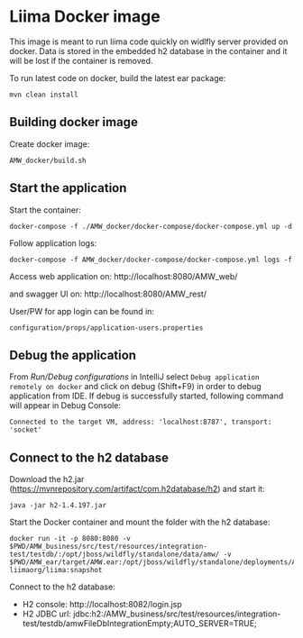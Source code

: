 # Liima Docker image

This image is meant to run liima code quickly on widlfly server provided on docker. 
Data is stored in the embedded h2 database in the container and it will be lost if the container is removed.

To run latest code on docker, build the latest ear package:
```
mvn clean install
```  

## Building docker image

Create docker image:
```
AMW_docker/build.sh
```

## Start the application

Start the container:
```
docker-compose -f ./AMW_docker/docker-compose/docker-compose.yml up -d
```
Follow application logs:
```
docker-compose -f AMW_docker/docker-compose/docker-compose.yml logs -f
```
Access web application on: http://localhost:8080/AMW_web/

and swagger UI on: http://localhost:8080/AMW_rest/

User/PW for app login can be found in:
```
configuration/props/application-users.properties
```

## Debug the application

From *Run/Debug configurations* in IntelliJ select ```Debug application remotely on docker``` and click on debug (Shift+F9) in order to debug application from IDE.
If debug is successfully started, following command will appear in Debug Console: 
```
Connected to the target VM, address: 'localhost:8787', transport: 'socket'
```


## Connect to the h2 database

Download the h2.jar (https://mvnrepository.com/artifact/com.h2database/h2) and start it:
```
java -jar h2-1.4.197.jar
```

Start the Docker container and mount the folder with the h2 database:
```
docker run -it -p 8080:8080 -v $PWD/AMW_business/src/test/resources/integration-test/testdb/:/opt/jboss/wildfly/standalone/data/amw/ -v $PWD/AMW_ear/target/AMW.ear:/opt/jboss/wildfly/standalone/deployments/AMW.ear liimaorg/liima:snapshot
```

Connect to the h2 database:
* H2 console: http://localhost:8082/login.jsp
* H2 JDBC url: jdbc:h2:<path to liima folder>/AMW_business/src/test/resources/integration-test/testdb/amwFileDbIntegrationEmpty;AUTO_SERVER=TRUE;


